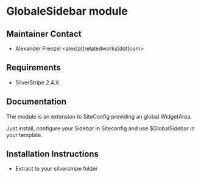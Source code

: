 # GlobaleSidebar module

## Maintainer Contact

  * Alexander Frenzel <alex[at]relatedworks[dot]com>

## Requirements

  * SilverStripe 2.4.X

## Documentation

  The module is an extension to SiteConfig providing an global WidgetArea.

  Just install, configure your Sidebar in Siteconfig and use $GlobalSidebar 
  in your template.

## Installation Instructions

  * Extract to your silverstripe folder
